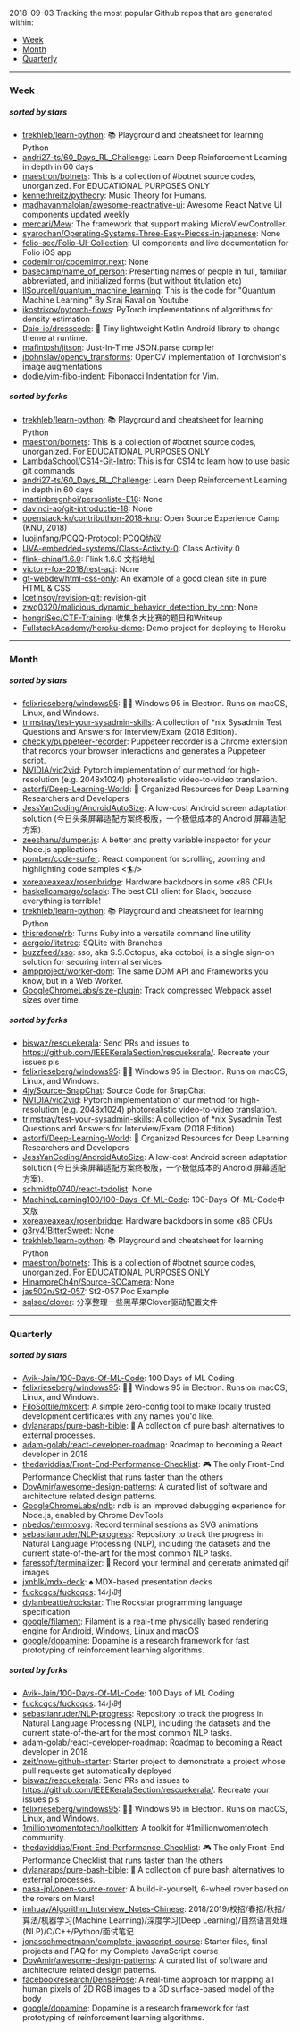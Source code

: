 2018-09-03
Tracking the most popular Github repos that are generated within: 
* [Week](https://github.com/polebug/github_trending_spider/blob/master/2018-09-03.md#week)
* [Month](https://github.com/polebug/github_trending_spider/blob/master/2018-09-03.md#month)
* [Quarterly](https://github.com/polebug/github_trending_spider/blob/master/2018-09-03.md#quarterly)
--- 
### Week 
##### sorted by stars 
* [trekhleb/learn-python](https://github.com/trekhleb/learn-python): 📚 Playground and cheatsheet for learning Python
* [andri27-ts/60_Days_RL_Challenge](https://github.com/andri27-ts/60_Days_RL_Challenge): Learn Deep Reinforcement Learning in depth in 60 days
* [maestron/botnets](https://github.com/maestron/botnets): This is a collection of #botnet source codes, unorganized. For EDUCATIONAL PURPOSES ONLY
* [kennethreitz/pytheory](https://github.com/kennethreitz/pytheory): Music Theory for Humans.
* [madhavanmalolan/awesome-reactnative-ui](https://github.com/madhavanmalolan/awesome-reactnative-ui): Awesome React Native UI components updated weekly
* [mercari/Mew](https://github.com/mercari/Mew): The framework that support making MicroViewController.
* [syarochan/Operating-Systems-Three-Easy-Pieces-in-japanese](https://github.com/syarochan/Operating-Systems-Three-Easy-Pieces-in-japanese): None
* [folio-sec/Folio-UI-Collection](https://github.com/folio-sec/Folio-UI-Collection): UI components and live documentation for Folio iOS app 
* [codemirror/codemirror.next](https://github.com/codemirror/codemirror.next): None
* [basecamp/name_of_person](https://github.com/basecamp/name_of_person): Presenting names of people in full, familiar, abbreviated, and initialized forms (but without titulation etc)
* [llSourcell/quantum_machine_learning](https://github.com/llSourcell/quantum_machine_learning): This is the code for "Quantum Machine Learning" By Siraj Raval on Youtube
* [ikostrikov/pytorch-flows](https://github.com/ikostrikov/pytorch-flows): PyTorch implementations of algorithms for density estimation
* [Daio-io/dresscode](https://github.com/Daio-io/dresscode): 👔 Tiny lightweight Kotlin Android library to change theme at runtime.
* [mafintosh/jitson](https://github.com/mafintosh/jitson): Just-In-Time JSON.parse compiler
* [jbohnslav/opencv_transforms](https://github.com/jbohnslav/opencv_transforms): OpenCV implementation of Torchvision's image augmentations
* [dodie/vim-fibo-indent](https://github.com/dodie/vim-fibo-indent): Fibonacci Indentation for Vim.
##### sorted by forks 
* [trekhleb/learn-python](https://github.com/trekhleb/learn-python): 📚 Playground and cheatsheet for learning Python
* [maestron/botnets](https://github.com/maestron/botnets): This is a collection of #botnet source codes, unorganized. For EDUCATIONAL PURPOSES ONLY
* [LambdaSchool/CS14-Git-Intro](https://github.com/LambdaSchool/CS14-Git-Intro): This is for CS14 to learn how to use basic git commands
* [andri27-ts/60_Days_RL_Challenge](https://github.com/andri27-ts/60_Days_RL_Challenge): Learn Deep Reinforcement Learning in depth in 60 days
* [martinbregnhoi/personliste-E18](https://github.com/martinbregnhoi/personliste-E18): None
* [davinci-ao/git-introductie-18](https://github.com/davinci-ao/git-introductie-18): None
* [openstack-kr/contributhon-2018-knu](https://github.com/openstack-kr/contributhon-2018-knu): Open Source Experience Camp (KNU, 2018)
* [luojinfang/PCQQ-Protocol](https://github.com/luojinfang/PCQQ-Protocol): PCQQ协议
* [UVA-embedded-systems/Class-Activity-0](https://github.com/UVA-embedded-systems/Class-Activity-0): Class Activity 0
* [flink-china/1.6.0](https://github.com/flink-china/1.6.0): Flink 1.6.0 文档地址
* [victory-fox-2018/rest-api](https://github.com/victory-fox-2018/rest-api): None
* [gt-webdev/html-css-only](https://github.com/gt-webdev/html-css-only): An example of a good clean site in pure HTML & CSS
* [lcetinsoy/revision-git](https://github.com/lcetinsoy/revision-git): revision-git
* [zwq0320/malicious_dynamic_behavior_detection_by_cnn](https://github.com/zwq0320/malicious_dynamic_behavior_detection_by_cnn): None
* [hongriSec/CTF-Training](https://github.com/hongriSec/CTF-Training): 收集各大比赛的题目和Writeup
* [FullstackAcademy/heroku-demo](https://github.com/FullstackAcademy/heroku-demo): Demo project for deploying to Heroku
--- 
### Month 
##### sorted by stars 
* [felixrieseberg/windows95](https://github.com/felixrieseberg/windows95): 💩🚀 Windows 95 in Electron. Runs on macOS, Linux, and Windows.
* [trimstray/test-your-sysadmin-skills](https://github.com/trimstray/test-your-sysadmin-skills): A collection of *nix Sysadmin Test Questions and Answers for Interview/Exam (2018 Edition).
* [checkly/puppeteer-recorder](https://github.com/checkly/puppeteer-recorder): Puppeteer recorder is a Chrome extension that records your browser interactions and generates a  Puppeteer script.
* [NVIDIA/vid2vid](https://github.com/NVIDIA/vid2vid): Pytorch implementation of our method for high-resolution (e.g. 2048x1024) photorealistic video-to-video translation.
* [astorfi/Deep-Learning-World](https://github.com/astorfi/Deep-Learning-World): :satellite: Organized Resources for Deep Learning Researchers and Developers
* [JessYanCoding/AndroidAutoSize](https://github.com/JessYanCoding/AndroidAutoSize): A low-cost Android screen adaptation solution (今日头条屏幕适配方案终极版，一个极低成本的 Android 屏幕适配方案).
* [zeeshanu/dumper.js](https://github.com/zeeshanu/dumper.js): A better and pretty variable inspector for your Node.js applications
* [pomber/code-surfer](https://github.com/pomber/code-surfer): React component for scrolling, zooming and highlighting code samples <🏄/>
* [xoreaxeaxeax/rosenbridge](https://github.com/xoreaxeaxeax/rosenbridge): Hardware backdoors in some x86 CPUs
* [haskellcamargo/sclack](https://github.com/haskellcamargo/sclack): The best CLI client for Slack, because everything is terrible!
* [trekhleb/learn-python](https://github.com/trekhleb/learn-python): 📚 Playground and cheatsheet for learning Python
* [thisredone/rb](https://github.com/thisredone/rb): Turns Ruby into a versatile command line utility
* [aergoio/litetree](https://github.com/aergoio/litetree): SQLite with Branches
* [buzzfeed/sso](https://github.com/buzzfeed/sso): sso, aka S.S.Octopus, aka octoboi, is a single sign-on solution for securing internal services
* [ampproject/worker-dom](https://github.com/ampproject/worker-dom): The same DOM API and Frameworks you know, but in a Web Worker.
* [GoogleChromeLabs/size-plugin](https://github.com/GoogleChromeLabs/size-plugin): Track compressed Webpack asset sizes over time.
##### sorted by forks 
* [biswaz/rescuekerala](https://github.com/biswaz/rescuekerala): Send PRs and issues to https://github.com/IEEEKeralaSection/rescuekerala/. Recreate your issues pls
* [felixrieseberg/windows95](https://github.com/felixrieseberg/windows95): 💩🚀 Windows 95 in Electron. Runs on macOS, Linux, and Windows.
* [4jy/Source-SnapChat](https://github.com/4jy/Source-SnapChat): Source Code for SnapChat
* [NVIDIA/vid2vid](https://github.com/NVIDIA/vid2vid): Pytorch implementation of our method for high-resolution (e.g. 2048x1024) photorealistic video-to-video translation.
* [trimstray/test-your-sysadmin-skills](https://github.com/trimstray/test-your-sysadmin-skills): A collection of *nix Sysadmin Test Questions and Answers for Interview/Exam (2018 Edition).
* [astorfi/Deep-Learning-World](https://github.com/astorfi/Deep-Learning-World): :satellite: Organized Resources for Deep Learning Researchers and Developers
* [JessYanCoding/AndroidAutoSize](https://github.com/JessYanCoding/AndroidAutoSize): A low-cost Android screen adaptation solution (今日头条屏幕适配方案终极版，一个极低成本的 Android 屏幕适配方案).
* [schmidtp0740/react-todolist](https://github.com/schmidtp0740/react-todolist): None
* [MachineLearning100/100-Days-Of-ML-Code](https://github.com/MachineLearning100/100-Days-Of-ML-Code): 100-Days-Of-ML-Code中文版
* [xoreaxeaxeax/rosenbridge](https://github.com/xoreaxeaxeax/rosenbridge): Hardware backdoors in some x86 CPUs
* [g3rv4/BitterSweet](https://github.com/g3rv4/BitterSweet): None
* [trekhleb/learn-python](https://github.com/trekhleb/learn-python): 📚 Playground and cheatsheet for learning Python
* [maestron/botnets](https://github.com/maestron/botnets): This is a collection of #botnet source codes, unorganized. For EDUCATIONAL PURPOSES ONLY
* [HinamoreCh4n/Source-SCCamera](https://github.com/HinamoreCh4n/Source-SCCamera): None
* [jas502n/St2-057](https://github.com/jas502n/St2-057): St2-057 Poc Example
* [sqlsec/clover](https://github.com/sqlsec/clover): 分享整理一些黑苹果Clover驱动配置文件
--- 
### Quarterly 
##### sorted by stars 
* [Avik-Jain/100-Days-Of-ML-Code](https://github.com/Avik-Jain/100-Days-Of-ML-Code): 100 Days of ML Coding
* [felixrieseberg/windows95](https://github.com/felixrieseberg/windows95): 💩🚀 Windows 95 in Electron. Runs on macOS, Linux, and Windows.
* [FiloSottile/mkcert](https://github.com/FiloSottile/mkcert): A simple zero-config tool to make locally trusted development certificates with any names you'd like.
* [dylanaraps/pure-bash-bible](https://github.com/dylanaraps/pure-bash-bible): 📖 A collection of pure bash alternatives to external processes.
* [adam-golab/react-developer-roadmap](https://github.com/adam-golab/react-developer-roadmap): Roadmap to becoming a React developer in 2018
* [thedaviddias/Front-End-Performance-Checklist](https://github.com/thedaviddias/Front-End-Performance-Checklist): 🎮 The only Front-End Performance Checklist that runs faster than the others
* [DovAmir/awesome-design-patterns](https://github.com/DovAmir/awesome-design-patterns): A curated list of software and architecture related design patterns.
* [GoogleChromeLabs/ndb](https://github.com/GoogleChromeLabs/ndb): ndb is an improved debugging experience for Node.js, enabled by Chrome DevTools
* [nbedos/termtosvg](https://github.com/nbedos/termtosvg): Record terminal sessions as SVG animations
* [sebastianruder/NLP-progress](https://github.com/sebastianruder/NLP-progress): Repository to track the progress in Natural Language Processing (NLP), including the datasets and the current state-of-the-art for the most common NLP tasks.
* [faressoft/terminalizer](https://github.com/faressoft/terminalizer): 🦄 Record your terminal and generate animated gif images
* [jxnblk/mdx-deck](https://github.com/jxnblk/mdx-deck): :spades: MDX-based presentation decks
* [fuckcqcs/fuckcqcs](https://github.com/fuckcqcs/fuckcqcs): 14小时
* [dylanbeattie/rockstar](https://github.com/dylanbeattie/rockstar): The Rockstar programming language specification
* [google/filament](https://github.com/google/filament): Filament is a real-time physically based rendering engine for Android, Windows, Linux and macOS
* [google/dopamine](https://github.com/google/dopamine): Dopamine is a research framework for fast prototyping of reinforcement learning algorithms. 
##### sorted by forks 
* [Avik-Jain/100-Days-Of-ML-Code](https://github.com/Avik-Jain/100-Days-Of-ML-Code): 100 Days of ML Coding
* [fuckcqcs/fuckcqcs](https://github.com/fuckcqcs/fuckcqcs): 14小时
* [sebastianruder/NLP-progress](https://github.com/sebastianruder/NLP-progress): Repository to track the progress in Natural Language Processing (NLP), including the datasets and the current state-of-the-art for the most common NLP tasks.
* [adam-golab/react-developer-roadmap](https://github.com/adam-golab/react-developer-roadmap): Roadmap to becoming a React developer in 2018
* [zeit/now-github-starter](https://github.com/zeit/now-github-starter): Starter project to demonstrate a project whose pull requests get automatically deployed
* [biswaz/rescuekerala](https://github.com/biswaz/rescuekerala): Send PRs and issues to https://github.com/IEEEKeralaSection/rescuekerala/. Recreate your issues pls
* [felixrieseberg/windows95](https://github.com/felixrieseberg/windows95): 💩🚀 Windows 95 in Electron. Runs on macOS, Linux, and Windows.
* [1millionwomentotech/toolkitten](https://github.com/1millionwomentotech/toolkitten): A toolkit for #1millionwomentotech community.
* [thedaviddias/Front-End-Performance-Checklist](https://github.com/thedaviddias/Front-End-Performance-Checklist): 🎮 The only Front-End Performance Checklist that runs faster than the others
* [dylanaraps/pure-bash-bible](https://github.com/dylanaraps/pure-bash-bible): 📖 A collection of pure bash alternatives to external processes.
* [nasa-jpl/open-source-rover](https://github.com/nasa-jpl/open-source-rover): A build-it-yourself, 6-wheel rover based on the rovers on Mars!
* [imhuay/Algorithm_Interview_Notes-Chinese](https://github.com/imhuay/Algorithm_Interview_Notes-Chinese): 2018/2019/校招/春招/秋招/算法/机器学习(Machine Learning)/深度学习(Deep Learning)/自然语言处理(NLP)/C/C++/Python/面试笔记
* [jonasschmedtmann/complete-javascript-course](https://github.com/jonasschmedtmann/complete-javascript-course): Starter files, final projects and FAQ for my Complete JavaScript course
* [DovAmir/awesome-design-patterns](https://github.com/DovAmir/awesome-design-patterns): A curated list of software and architecture related design patterns.
* [facebookresearch/DensePose](https://github.com/facebookresearch/DensePose): A real-time approach for mapping all human pixels of 2D RGB images to a 3D surface-based model of the body
* [google/dopamine](https://github.com/google/dopamine): Dopamine is a research framework for fast prototyping of reinforcement learning algorithms. 
